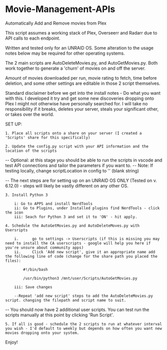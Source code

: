 # Movie-Management-APIs
 Automatically Add and Remove movies from Plex

This script assumes a working stack of Plex, Overseerr and Radarr due to API calls to each endpoint.

Written and tested only for an UNRAID OS. Some alteration to the usage notes below may be required for other operating systems.


The 2 main scripts are AutoDeleteMovies.py, and AutoGetMovies.py. Both work together to generate a 'churn' of movies on and off the server.

Amount of movies downloaded per run, movie rating to fetch, time before deletion, and some other settings are editable in those 2 script themselves.



Standard disclaimer before we get into the install notes - Do what you want with this. I developed it try and get some new discoveries dropping onto Plex I might not otherwise have 
personally searched for. I will take no responsibility if it breaks, deletes your server, steals your significant other, or takes over the world.




SET UP:

    1. Place all scripts onto a share on your server (I created a 'Scripts' share for this specifically)

    2. Update the config.py script with your API information and the location of the scripts

-- Optional: at this stage you should be able to run the scripts in vscode and test API connections and tailor the parameters if you want to.
-- Note: If testing locally, change scriptLocation in config to '' (blank string)

-- The next steps are for setting up on an UNRAID OS ONLY (Tested on v. 6.12.0) - steps will likely be vastly different on any other OS.

    3. Install Python 3

        i: Go to APPS and install NerdTools
        ii: Go to Plugins, under Installed plugins find NerdTools - click the icon
        iii: Seach for Python 3 and set it to 'ON' - hit apply.

    4. Schedule the AutoGetMovies.py and AutoDeleteMoves.py with Usersripts

        i.      go to settings -> Userscripts (if this is missing you may need to install the CA userscripts - google will help you here if you're unsure about community apps)
        ii.     Click 'Add new script', give it an appropriate name add the following line of code (change for the share path you placed the files):

            #!/bin/bash

            /usr/bin/python3 /mnt/user/Scripts/AutoGetMovies.py

        iii: Save changes
        
        --Repeat 'add new script' steps to add the AutoDeleteMovies.py script. changing the filepath and script name to suit.

-- You should now have 2 additional user scripts. You can test run the scripts manually at this point by clicking 'Run Script'.

    5. If all is good - schedule the 2 scripts to run at whatever interval you wish - I'd default to weekly but depends on how often you want new movies dropping onto your system.


Enjoy!


